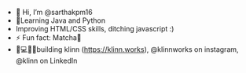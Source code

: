 - 👋 Hi, I’m @sarthakpm16
- 🌱Learning Java and Python
- Improving HTML/CSS skills, ditching javascript :) 
- ⚡ Fun fact: Matcha🍵
- 🏥💻👨‍🎓building klinn (https://klinn.works), @klinnworks on  instagram, @klinn on LinkedIn

<!---
sarthakpm16/sarthakpm16 is a ✨ special ✨ repository because its `README.md` (this file) appears on your GitHub profile.
You can click the Preview link to take a look at your changes.
--->

